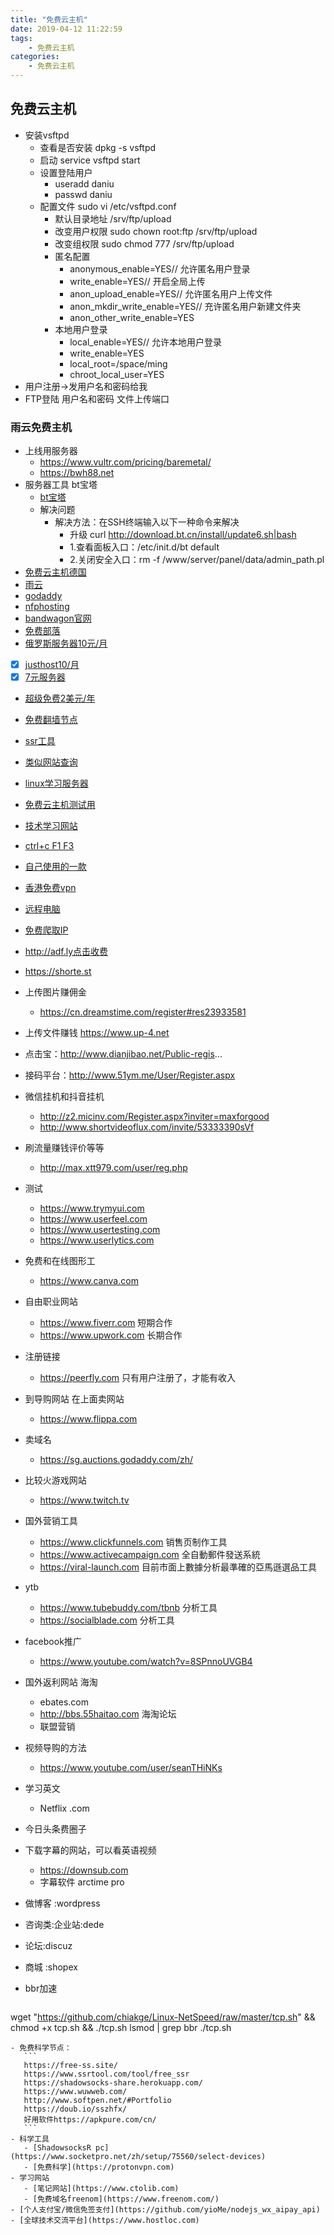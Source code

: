 ```yaml
---
title: "免费云主机"
date: 2019-04-12 11:22:59
tags:
    - 免费云主机
categories:
    - 免费云主机
---
```

## 免费云主机
- 安装vsftpd
    - 查看是否安装 dpkg -s vsftpd
    - 启动  service  vsftpd  start
    - 设置登陆用户
        - useradd daniu
        - passwd daniu
    - 配置文件  sudo  vi   /etc/vsftpd.conf
        - 默认目录地址  /srv/ftp/upload
        - 改变用户权限 sudo  chown  root:ftp  /srv/ftp/upload
        - 改变组权限 sudo chmod  777  /srv/ftp/upload 
        - 匿名配置
            - anonymous_enable=YES// 允许匿名用户登录
            - write_enable=YES// 开启全局上传
            - anon_upload_enable=YES// 允许匿名用户上传文件
            - anon_mkdir_write_enable=YES// 充许匿名用户新建文件夹
            - anon_other_write_enable=YES
        - 本地用户登录
            - local_enable=YES// 允许本地用户登录
            - write_enable=YES
            - local_root=/space/ming
            - chroot_local_user=YES
- 用户注册->发用户名和密码给我
- FTP登陆 用户名和密码  文件上传端口
### 雨云免费主机
- 上线用服务器
    - https://www.vultr.com/pricing/baremetal/
    - https://bwh88.net
- 服务器工具 bt宝塔
    - [bt宝塔](bt.cn)
    - 解决问题
        - 解决方法：在SSH终端输入以下一种命令来解决
            - 升级 curl http://download.bt.cn/install/update6.sh|bash
            - 1.查看面板入口：/etc/init.d/bt default
            - 2.关闭安全入口：rm -f /www/server/panel/data/admin_path.pl
- [免费云主机德国](https://host.qvqyun.cn/index.php)
- [雨云](www.rainyun.com)
- [godaddy](https://sg.godaddy.com/zh/offers/domains/godaddycom?isc=gennbacn07&countryview=1&currencyType=CNY&utm_source=Baidu&utm_medium=cpc&utm_term=Title&utm_campaign=2019Brandzone_PC&utm_content=Brandzone_PC&gclid=CODbisfPyuECFdh1vAodH3oMSw&gclsrc=ds)
- [nfphosting](https://www.nfphosting.com)
- [bandwagon官网](https://bandwagonhost.com)
- [免费部落](http://freetribe.me)
- [俄罗斯服务器10元/月](https://invs.ru/cn/)
- [x] [justhost10/月](https://justhost.ru)
- [x] [7元服务器](https://billing.virmach.com/cart.php?gid=1)
- [超级免费2美元/年](http://lowendstock.com)
- [免费翻墙节点](https://github.com/loremwalker/WebSiteUseful)
- [ssr工具](https://www.ssrtool.com/tool/free_ssr)
- [类似网站查询](https://www.similarsites.com)
- [linux学习服务器](https://linuxzoo.net)
- [免费云主机测试用](https://codenvy.io)
- [技术学习网站](https://www.ctolib.com/)
- [ctrl+c F1  F3](https://zh.snipaste.com/download.html )
- [自己使用的一款](https://www.alpharacks.com/myrack/cart.php?a=confproduct&i=0)
- [香港免费vpn](https://www.vpnjantit.com)
- [远程电脑](https://demo.glyptodon.com/#/client/ZGVtbwBjAGRlbW8=)
- [免费爬取IP](https://shadowsocks-share.herokuapp.com/)
- http://adf.ly点击收费
- https://shorte.st
- 上传图片赚佣金
    - https://cn.dreamstime.com/register#res23933581
- 上传文件赚钱  https://www.up-4.net
- 点击宝：http://www.dianjibao.net/Public-regis...
- 接码平台：http://www.51ym.me/User/Register.aspx

- 微信挂机和抖音挂机
    - http://z2.micinv.com/Register.aspx?inviter=maxforgood
    - http://www.shortvideoflux.com/invite/53333390sVf
- 刷流量赚钱评价等等
    - http://max.xtt979.com/user/reg.php
- 测试
    - https://www.trymyui.com
    - https://www.userfeel.com
    - https://www.usertesting.com
    - https://www.userlytics.com
- 免费和在线图形工
    - https://www.canva.com
- 自由职业网站
    - https://www.fiverr.com  短期合作
    - https://www.upwork.com 长期合作
- 注册链接
    - https://peerfly.com  只有用户注册了，才能有收入
- 到导购网站 在上面卖网站
    - https://www.flippa.com
- 卖域名
    - https://sg.auctions.godaddy.com/zh/
- 比较火游戏网站
    - https://www.twitch.tv
- 国外营销工具
    - https://www.clickfunnels.com 销售页制作工具
    - https://www.activecampaign.com 全自動郵件發送系統
    - https://viral-launch.com  目前市面上數據分析最準確的亞馬遜選品工具
- ytb
    - https://www.tubebuddy.com/tbnb 分析工具
    - https://socialblade.com 分析工具
- facebook推广
    - https://www.youtube.com/watch?v=8SPnnoUVGB4
- 国外返利网站  海淘
    - ebates.com
    - http://bbs.55haitao.com   海淘论坛
    - 联盟营销
- 视频导购的方法
    - https://www.youtube.com/user/seanTHiNKs
- 学习英文
    - Netflix .com
- 今日头条费圈子
- 下载字幕的网站，可以看英语视频
    - https://downsub.com
    - 字幕软件  arctime pro

- 做博客 :wordpress
- 咨询类:企业站:dede
- 论坛:discuz
- 商城 :shopex
- bbr加速
    ```
wget "https://github.com/chiakge/Linux-NetSpeed/raw/master/tcp.sh" && chmod +x tcp.sh && ./tcp.sh
lsmod | grep bbr
./tcp.sh

 ```
- 免费科学节点：
    ```
    https://free-ss.site/
    https://www.ssrtool.com/tool/free_ssr
    https://shadowsocks-share.herokuapp.com/
    https://www.wuwweb.com/
    http://www.softpen.net/#Portfolio
    https://doub.io/sszhfx/
    好用软件https://apkpure.com/cn/
    ```
- 科学工具
    - [ShadowsocksR pc](https://www.socketpro.net/zh/setup/75560/select-devices)
    - [免费科学](https://protonvpn.com)
- 学习网站
    - [笔记网站](https://www.ctolib.com)
    - [免费域名freenom](https://www.freenom.com/)
- [个人支付宝/微信免签支付](https://github.com/yioMe/nodejs_wx_aipay_api)
- [全球技术交流平台](https://www.hostloc.com)


